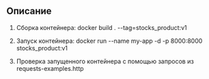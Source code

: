 ## Описание

1. Сборка контейнера: docker build . --tag=stocks_product:v1

2. Запуск контейнера: docker run --name my-app -d -p 8000:8000 stocks_product:v1

3. Проверка запущенного контейнера с помощью запросов из requests-examples.http